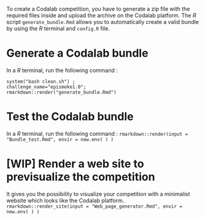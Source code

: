 To create a Codalab competition, you have to generate a zip file with
the required files inside and upload the archive on the Codalab
platform. The *R* script `generate_bundle.Rmd` allows you to
automatically create a valid bundle by using the *R* terminal and `config.R` file.

Generate a Codalab bundle
=========================

In a *R* terminal, run the following command :
```
system("bash clean.sh") ;  
challenge_name="epismoke1.0"; 
rmarkdown::render("generate_bundle.Rmd")
```

Test the Codalab bundle
=======================

In a *R* terminal, run the following command :
`rmarkdown::render(input = "Bundle_test.Rmd", envir = new.env( ) )`

\[WIP\] Render a web site to previsualize the competition
=========================================================

It gives you the possibility to visualize your competition with a
minimalist website which looks like the Codalab platform.
`rmarkdown::render_site(input = "Web_page_generator.Rmd", envir = new.env( ) )`
